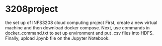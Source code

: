 # 3208project
the set up of INFS3208 cloud computing project
First, create a new virtual machine and then download docker compose.
Next, use commands in docker_command.txt to set up environment and put .csv files into HDFS.
Finally, upload .ipynb file on the Jupyter Notebook. 

